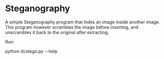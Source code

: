 # Steganography

A simple Steganography program that hides an image inside another image. This program however scrambles the image before inserting, and unscrambles it back to the original after extracting. 

Run:

python dcstego.py --help
